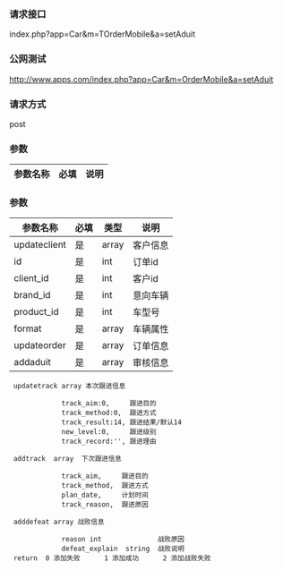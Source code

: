 ### **请求接口**
index.php?app=Car&m=TOrderMobile&a=setAduit



### **公网测试**
http://www.apps.com/index.php?app=Car&m=OrderMobile&a=setAduit

### **请求方式**
post


### **参数**
| 参数名称  |必填|     说明      |
|------|-----|------|
### **参数**
| 参数名称  |必填|   类型  |说明      |
|------|-----|------|------|
| updateclient| 是 | array|客户信息|
| id| 是 | int|订单id|
| client_id| 是 | int|客户id|
| brand_id| 是 | int|意向车辆|
| product_id| 是 | int|车型号|
| format| 是 | array|车辆属性|
| updateorder| 是 | array|订单信息|
| addaduit| 是 | array|审核信息|

     updatetrack array 本次跟进信息
                  
                 track_aim:0,     跟进目的
                 track_method:0,  跟进方式
                 track_result:14, 跟进结果/默认14
                 new_level:0,     跟进级别
                 track_record:'', 跟进理由

     addtrack  array  下次跟进信息

                 track_aim,     跟进目的
                 track_method,  跟进方式
                 plan_date,     计划时间
                 track_reason,  跟进原因

     adddefeat array 战败信息
                 
                 reason int              战败原因
                 defeat_explain  string  战败说明
     return  0 添加失败      1 添加成功      2 添加战败失败